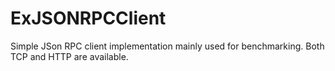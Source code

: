 # ExJSONRPCClient

Simple JSon RPC client implementation mainly used for benchmarking. Both TCP and HTTP are available.
